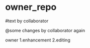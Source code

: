 # owner_repo

#text by collaborator

@some changes by collaborator again

owner
1.enhancement
2.editing
